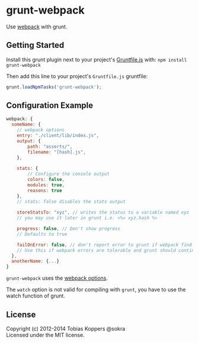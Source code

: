 # grunt-webpack

Use [webpack](https://github.com/webpack/webpack) with grunt.

## Getting Started
Install this grunt plugin next to your project's [Gruntfile.js](http://gruntjs.com/getting-started) with: `npm install grunt-webpack`

Then add this line to your project's `Gruntfile.js` gruntfile:

```javascript
grunt.loadNpmTasks('grunt-webpack');
```

## Configuration Example

``` javascript
webpack: {
  someName: {
	// webpack options
	entry: "./client/lib/index.js",
	output: {
		path: "asserts/",
		filename: "[hash].js",
	},
	
	stats: {
		// Configure the console output
		colors: false,
		modules: true,
		reasons: true
	},
	// stats: false disables the stats output
	
	storeStatsTo: "xyz", // writes the status to a variable named xyz
	// you may use it later in grunt i.e. <%= xyz.hash %>

	progress: false, // Don't show progress
	// Defaults to true

	failOnError: false, // don't report error to grunt if webpack find errors
	// Use this if webpack errors are tolerable and grunt should continue
  },
  anotherName: {...}
}
```

`grunt-webpack` uses the [webpack options](https://github.com/webpack/docs/wiki/webpack-options).

The `watch` option is not valid for compiling with `grunt`, you have to use the watch function of grunt.

## License
Copyright (c) 2012-2014 Tobias Koppers @sokra  
Licensed under the MIT license.
